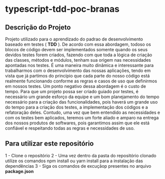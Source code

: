 # typescript-tdd-poc-branas

## Descrição do Projeto

Projeto utilizado para o aprendizado do padrao de desenvolvimento baseado em testes ( **TDD** ). 
De acordo com essa abordagem, todoso os blocos de código devem ser implementados somente quando 
os seus devidos testes forem criados, fazendo com que toda a lógica de criação das classes, métodos
e módulos, tenham sua origem nas necessidades apontadas nos testes. É uma maneira muito dinâmica e interessante
para trabalharmos com o desenvolvimento das nossas aplicações, tendo em vista que já partimos do 
princípio que cada parte do nosso código está realmente funcionando conforme as regras e casos
de uso que definirmos em nossos testes. Um ponto negativo dessa abordagem é o custo de tempo. 
Para que um projeto possa ser criado guiado por testes, é necessário um grande esforço da equipe
e um bom planejamento do tempo necessário para a criação das funcionalidades, pois haverá
um grande uso do tempo para a criação dos testes, a implementação dos códigos e a refatoração deles.
Contudo, uma vez que bem entendido as necessidades e com os testes bem aplicados, teremos um 
forte aliado e amparo na entrega dos nossos produtos de softwares, pois garantimos assim 
que ele está confiável e respeitando todas as regras e necessidades de uso.

## Para utilizar este repositório

1 - Clone o repositório
2 - Uma vez dentro da pasta do repositório clonado utilize os comandos npm install ou yarn install para a instalação das dependências
3 - Siga os comandos de excuçãop presentes no arquivo **package.json**

